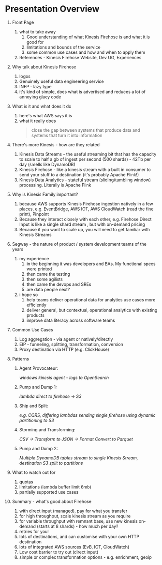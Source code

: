 # Presentation Overview

1. Front Page
    1. what to take away
        1. Good understanding of what Kinesis Firehose is and what it is good for
        1. limitations and bounds of the service
        1. some common use cases and how and when to apply them
    1. References - Kinesis Firehose Website, Dev UG, Experiences
1. Why talk about Kinesis Firehose
    1. logos
    1. Genuinely useful data engineering service
    1. INFP - lazy type
    1. it's kind of simple, does what is advertised and reduces a lot of annoying gluey code
1. What is it and what does it do
    1. here's what AWS says it is
    1. what it really does
        > close the gap between systems that produce data and systems that turn it into information
1. There's more Kinesis - how are they related
    1. Kinesis Data Streams - the useful streaming bit that has the capacity to scale to half a gb of ingest per second (500 shards) - 42Tb per day
       (smells like DynamoDB)
    1. Kinesis Firehose - like a kinesis stream with a built in consumer to send your stuff to a destination
       (it's probably Apache Flink!)
    1. Kinesis Data Analytics - stateful stream (sliding/tumbling window) processing. Literally is Apache Flink
1. Why is Kinesis Family important?
    1. because AWS supports Kinesis Firehose ingestion natively in a few places, e.g. EventBridge, AWS IOT, AWS CloudWatch (read the fine print), Pinpoint
    1. Because they interact closely with each other, e.g. Firehose Direct Input is like a single shard stream , but with on-demand pricing
    1. Because if you want to scale up, you will need to get familiar with Kinesis Streams
1. Segway - the nature of product / system development teams of the years
    1. my experience
        1. in the beginning it was developers and BAs. My functional specs were printed
        1. then came the testing
        1. then some agilists
        1. then came the devops and SREs
        1. are data people next?
    1. i hope so
        1. help teams deliver operational data for analytics use cases more efficiently
        1. deliver general, but contextual, operational analytics with existing products
        1. improve data literacy across software teams
1. Common Use Cases
    1. Log aggregation - via agent or natively/directly
    1. EIP - funneling, splitting, transformation, conversion
    1. Proxy destination via HTTP (e.g. ClickHouse)
1. Patterns

    1. Agent Provocateur:

        _windows kinesis agent - logs to OpenSearch_

    1. Pump and Dump 1:

        _lambda direct to firehose -> S3_

    1. Ship and Split:

        _e.g. CQRS, differing lambdas sending single firehose using dynamic partitioning to S3_

    1. Storming and Transforming:

        _CSV -> Transform to JSON -> Format Convert to Parquet_

    1. Pump and Dump 2:

        _Multiple DynamoDB tables stream to single Kinesis Stream, destination S3 split to partitions_

1. What to watch out for
    1. quotas
    1. limitations (lambda buffer limit 6mb)
    1. partially supported use cases
1. Summary - what's good about Firehose
    1. with direct input (managed), pay for what you transfer
    1. for high throughput, scale kinesis stream as you require
    1. for variable throughput with remnant base, use new kinesis on-demand (starts at 8 shards) - how much per day?
    1. retries for you!
    1. lots of destinations, and can customise with your own HTTP destination
    1. lots of integrated AWS sources (EvB, IOT, CloudWatch)
    1. Low cost barrier to try out (direct input)
    1. simple or complex transformation options - e.g. enrichment, geoip
